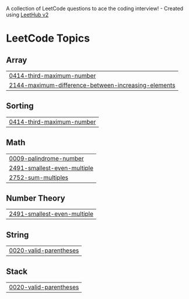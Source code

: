 A collection of LeetCode questions to ace the coding interview! - Created using [LeetHub v2](https://github.com/arunbhardwaj/LeetHub-2.0)
<!---LeetCode Topics Start-->
# LeetCode Topics
## Array
|  |
| ------- |
| [0414-third-maximum-number](https://github.com/shxblx/Leetcode-Solution/tree/master/0414-third-maximum-number) |
| [2144-maximum-difference-between-increasing-elements](https://github.com/shxblx/Leetcode-Solution/tree/master/2144-maximum-difference-between-increasing-elements) |
## Sorting
|  |
| ------- |
| [0414-third-maximum-number](https://github.com/shxblx/Leetcode-Solution/tree/master/0414-third-maximum-number) |
## Math
|  |
| ------- |
| [0009-palindrome-number](https://github.com/shxblx/Leetcode-Solution/tree/master/0009-palindrome-number) |
| [2491-smallest-even-multiple](https://github.com/shxblx/Leetcode-Solution/tree/master/2491-smallest-even-multiple) |
| [2752-sum-multiples](https://github.com/shxblx/Leetcode-Solution/tree/master/2752-sum-multiples) |
## Number Theory
|  |
| ------- |
| [2491-smallest-even-multiple](https://github.com/shxblx/Leetcode-Solution/tree/master/2491-smallest-even-multiple) |
## String
|  |
| ------- |
| [0020-valid-parentheses](https://github.com/shxblx/Leetcode-Solution/tree/master/0020-valid-parentheses) |
## Stack
|  |
| ------- |
| [0020-valid-parentheses](https://github.com/shxblx/Leetcode-Solution/tree/master/0020-valid-parentheses) |
<!---LeetCode Topics End-->
